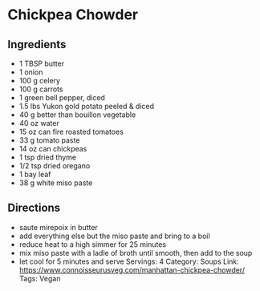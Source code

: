 # Chickpea Chowder
## Ingredients
- 1 TBSP butter
- 1 onion
- 100 g celery
- 100 g carrots
- 1 green bell pepper, diced
- 1.5 lbs Yukon gold potato peeled & diced
- 40 g better than bouillon vegetable
- 40 oz water
- 15 oz can fire roasted tomatoes
- 33 g tomato paste
- 14 oz can chickpeas
- 1 tsp dried thyme
- 1/2 tsp dried oregano
- 1 bay leaf
- 38 g white miso paste
## Directions
- saute mirepoix in butter
- add everything else but the miso paste and bring to a boil
- reduce heat to a high simmer for 25 minutes
- mix miso paste with a ladle of broth until smooth, then add to the soup
- let cool for 5 minutes and serve
Servings: 4
Category: Soups
Link: https://www.connoisseurusveg.com/manhattan-chickpea-chowder/
Tags: Vegan
